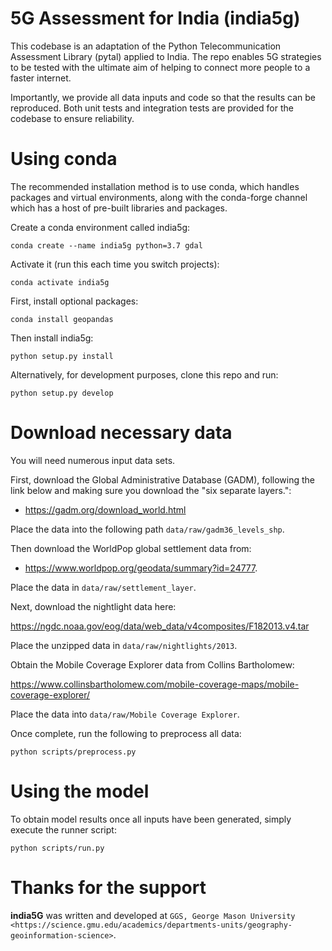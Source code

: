 5G Assessment for India (india5g)
====

This codebase is an adaptation of the Python Telecommunication Assessment Library (pytal)
applied to India. The repo enables 5G strategies to be tested with the ultimate aim of
helping to connect more people to a faster internet.

Importantly, we provide all data inputs and code so that the results can be reproduced. Both
unit tests and integration tests are provided for the codebase to ensure reliability.

Using conda
==========

The recommended installation method is to use conda, which handles packages and virtual
environments, along with the conda-forge channel which has a host of pre-built libraries and
packages.

Create a conda environment called india5g:

    conda create --name india5g python=3.7 gdal

Activate it (run this each time you switch projects):

    conda activate india5g

First, install optional packages:

    conda install geopandas

Then install india5g:

    python setup.py install

Alternatively, for development purposes, clone this repo and run:

    python setup.py develop


Download necessary data
=======================

You will need numerous input data sets.

First, download the Global Administrative Database (GADM), following the link below and making
sure you download the "six separate layers.":

- https://gadm.org/download_world.html

Place the data into the following path `data/raw/gadm36_levels_shp`.

Then download the WorldPop global settlement data from:

- https://www.worldpop.org/geodata/summary?id=24777.

Place the data in `data/raw/settlement_layer`.

Next, download the nightlight data here:

https://ngdc.noaa.gov/eog/data/web_data/v4composites/F182013.v4.tar

Place the unzipped data in `data/raw/nightlights/2013`.

Obtain the Mobile Coverage Explorer data from Collins Bartholomew:

https://www.collinsbartholomew.com/mobile-coverage-maps/mobile-coverage-explorer/

Place the data into `data/raw/Mobile Coverage Explorer`.

Once complete, run the following to preprocess all data:

    python scripts/preprocess.py


Using the model
===============

To obtain model results once all inputs have been generated, simply execute the runner script:

    python scripts/run.py


Thanks for the support
======================

**india5G** was written and developed at `GGS, George Mason University <https://science.gmu.edu/academics/departments-units/geography-geoinformation-science>`.
